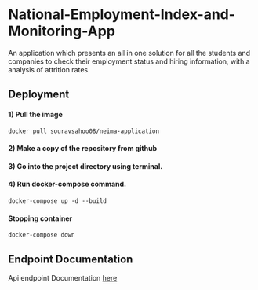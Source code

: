 # National-Employment-Index-and-Monitoring-App
An application which presents an all in one solution for all the students and companies to check their employment status and hiring information, with a analysis of attrition rates.

## Deployment

#### 1) Pull the image
```
docker pull souravsahoo08/neima-application
```
#### 2) Make a copy of the repository from github
#### 3) Go into the project directory using terminal.
#### 4) Run docker-compose command.
```
docker-compose up -d --build
```
#### Stopping container
```
docker-compose down
```

## Endpoint Documentation 
Api endpoint Documentation [here](https://documenter.getpostman.com/view/19415022/2s9YsMBBcJ)
